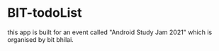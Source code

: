 # BIT-todoList
this app is built for an event called "Android Study Jam 2021" which is organised by bit bhilai.
